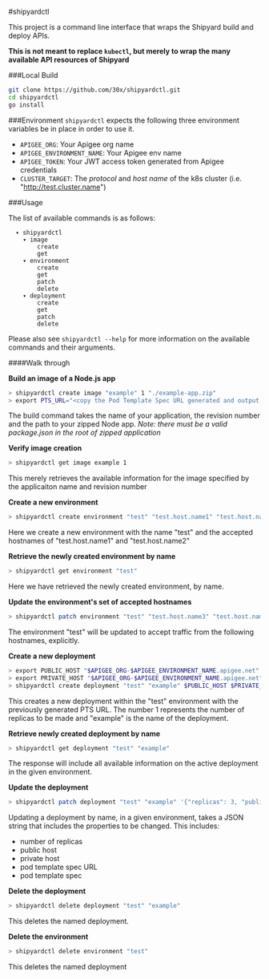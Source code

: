 #shipyardctl

This project is a command line interface that wraps the Shipyard build and deploy APIs.

**This is not meant to replace `kubectl`, but merely to wrap the many available API resources of Shipyard**

###Local Build
```sh
git clone https://github.com/30x/shipyardctl.git
cd shipyardctl
go install
```

###Environment
`shipyardctl` expects the following three environment variables be in place in order to use it.

- `APIGEE_ORG`: Your Apigee org name
- `APIGEE_ENVIRONMENT_NAME`: Your Apigee env name
- `APIGEE_TOKEN`: Your JWT access token generated from Apigee credentials
- `CLUSTER_TARGET`: The _protocol_ and _host name_ of the k8s cluster (i.e. "http://test.cluster.name")

###Usage

The list of available commands is as follows:
```
  ▾ shipyardctl
    ▾ image
        create
        get
    ▾ environment
        create
        get
        patch
        delete
    ▾ deployment
        create
        get
        patch
        delete
```

Please also see `shipyardctl --help` for more information on the available commands and their arguments.

####Walk through

**Build an image of a Node.js app**
```sh
> shipyardctl create image "example" 1 "./example-app.zip"
> export PTS_URL="<copy the Pod Template Spec URL generated and output by the build image command>"
```
The build command takes the name of your application, the revision number and the path to your zipped Node app.
_Note: there must be a valid package.json in the root of zipped application_

**Verify image creation**
```sh
> shipyardctl get image example 1
```
This merely retrieves the available information for the image specified by the applicaiton name and revision number

**Create a new environment**
```sh
> shipyardctl create environment "test" "test.host.name1" "test.host.name2"
```
Here we create a new environment with the name "test" and the accepted hostnames of "test.host.name1" and "test.host.name2"

**Retrieve the newly created environment by name**
```sh
> shipyardctl get environment "test"
```
Here we have retrieved the newly created environment, by name.

**Update the environment's set of accepted hostnames**
```sh
> shipyardctl patch environment "test" "test.host.name3" "test.host.name4"
```
The environment "test" will be updated to accept traffic from the following hostnames, explicitly.

**Create a new deployment**
```sh
> export PUBLIC_HOST "$APIGEE_ORG-$APIGEE_ENVIRONMENT_NAME.apigee.net"
> export PRIVATE_HOST "$APIGEE_ORG-$APIGEE_ENVIRONMENT_NAME.apigee.net"
> shipyardctl create deployment "test" "example" $PUBLIC_HOST $PRIVATE_HOST 1 $PTS_URL
```
This creates a new deployment within the "test" environment with the previously generated PTS URL. The number 1 represents the number
of replicas to be made and "example" is the name of the deployment.

**Retrieve newly created deployment by name**
```sh
> shipyardctl get deployment "test" "example"
```
The response will include all available information on the active deployment in the given environment.

**Update the deployment**
```sh
> shipyardctl patch deployment "test" "example" '{"replicas": 3, "publicHosts": "replacement.host.name"}'
```
Updating a deployment by name, in a given environment, takes a JSON string that includes the properties to be changed.
This includes:
- number of replicas
- public host
- private host
- pod template spec URL
- pod template spec

**Delete the deployment**
```sh
> shipyardctl delete deployment "test" "example"
```
This deletes the named deployment.

**Delete the environment**
```sh
> shipyardctl delete environment "test"
```
This deletes the named deployment